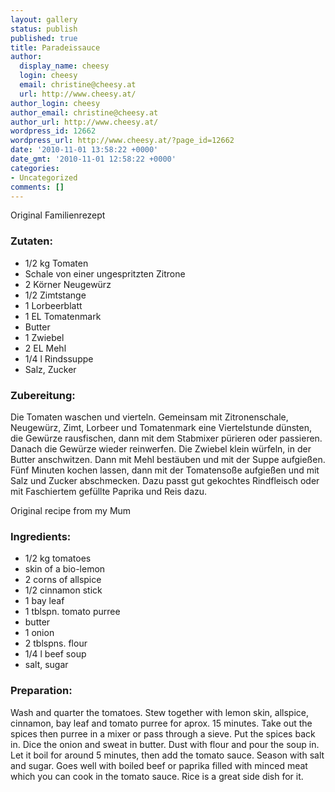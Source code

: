 ```yaml
---
layout: gallery
status: publish
published: true
title: Paradeissauce
author:
  display_name: cheesy
  login: cheesy
  email: christine@cheesy.at
  url: http://www.cheesy.at/
author_login: cheesy
author_email: christine@cheesy.at
author_url: http://www.cheesy.at/
wordpress_id: 12662
wordpress_url: http://www.cheesy.at/?page_id=12662
date: '2010-11-01 13:58:22 +0000'
date_gmt: '2010-11-01 12:58:22 +0000'
categories:
- Uncategorized
comments: []
---
```

<!--:de-->Original Familienrezept
### Zutaten:
- 1/2 kg Tomaten
- Schale von einer ungespritzten Zitrone
- 2 Körner Neugewürz
- 1/2 Zimtstange
- 1 Lorbeerblatt
- 1 EL Tomatenmark
- Butter
- 1 Zwiebel
- 2 EL Mehl
- 1/4 l Rindssuppe
- Salz, Zucker
### Zubereitung:
Die Tomaten waschen und vierteln. Gemeinsam mit Zitronenschale, Neugewürz, Zimt, Lorbeer und Tomatenmark eine Viertelstunde dünsten, die Gewürze rausfischen, dann mit dem Stabmixer pürieren oder passieren. Danach die Gewürze wieder reinwerfen. Die Zwiebel klein würfeln, in der Butter anschwitzen. Dann mit Mehl bestäuben und mit der Suppe aufgießen. Fünf Minuten kochen lassen, dann mit der Tomatensoße aufgießen und mit Salz und Zucker abschmecken.
Dazu passt gut gekochtes Rindfleisch oder mit Faschiertem gefüllte Paprika und Reis dazu.
<!--:--><!--:en-->Original recipe from my Mum
### Ingredients:
- 1/2 kg tomatoes
- skin of a bio-lemon
- 2 corns of allspice
- 1/2 cinnamon stick
- 1 bay leaf
- 1 tblspn. tomato purree
- butter
- 1 onion
- 2 tblspns. flour
- 1/4 l beef soup
- salt, sugar
### Preparation:
Wash and quarter the tomatoes. Stew together with lemon skin, allspice, cinnamon, bay leaf and tomato purree for aprox. 15 minutes. Take out the spices then purree in a mixer or pass through a sieve. Put the spices back in. Dice the onion and sweat in butter. Dust with flour and pour the soup in. Let it boil for around 5 minutes, then add the tomato sauce. Season with salt and sugar.
Goes well with boiled beef or paprika filled with minced meat which you can cook in the tomato sauce. Rice is a great side dish for it.
<!--:-->
